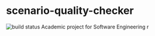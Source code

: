 # scenario-quality-checker
![build status](https://travis-ci.com/adrianmisko/scenario-quality-checker.svg?branch=master)
Academic project for Software Engineering
r